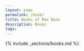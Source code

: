 ```yaml
---
layout: page
permalink: /book/
title: Books of Max Base
description: Books
tags:
---
```


{% include _sections/books.md %}
